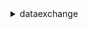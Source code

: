<details><summary>dataexchange</summary><blockquote>

- **<details><summary>cancel-job</summary><blockquote>**

  * --job-id
  * --cli-input-json
  * --cli-input-yaml
  * --generate-cli-skeleton


- **<details><summary>create-data-set</summary><blockquote>**

  * --asset-type
  * --description
  * --name
  * --tags
  * --cli-input-json
  * --cli-input-yaml
  * --generate-cli-skeleton


- **<details><summary>create-job</summary><blockquote>**

  * --details
  * --type
  * --cli-input-json
  * --cli-input-yaml
  * --generate-cli-skeleton


- **<details><summary>create-revision</summary><blockquote>**

  * --comment
  * --data-set-id
  * --tags
  * --cli-input-json
  * --cli-input-yaml
  * --generate-cli-skeleton


- **<details><summary>delete-asset</summary><blockquote>**

  * --asset-id
  * --data-set-id
  * --revision-id
  * --cli-input-json
  * --cli-input-yaml
  * --generate-cli-skeleton


- **<details><summary>delete-data-set</summary><blockquote>**

  * --data-set-id
  * --cli-input-json
  * --cli-input-yaml
  * --generate-cli-skeleton


- **<details><summary>delete-revision</summary><blockquote>**

  * --data-set-id
  * --revision-id
  * --cli-input-json
  * --cli-input-yaml
  * --generate-cli-skeleton


- **<details><summary>get-asset</summary><blockquote>**

  * --asset-id
  * --data-set-id
  * --revision-id
  * --cli-input-json
  * --cli-input-yaml
  * --generate-cli-skeleton


- **<details><summary>get-data-set</summary><blockquote>**

  * --data-set-id
  * --cli-input-json
  * --cli-input-yaml
  * --generate-cli-skeleton


- **<details><summary>get-job</summary><blockquote>**

  * --job-id
  * --cli-input-json
  * --cli-input-yaml
  * --generate-cli-skeleton


- **<details><summary>get-revision</summary><blockquote>**

  * --data-set-id
  * --revision-id
  * --cli-input-json
  * --cli-input-yaml
  * --generate-cli-skeleton


- **<details><summary>help</summary><blockquote>**

  * 


- **<details><summary>list-data-set-revisions</summary><blockquote>**

  * --data-set-id
  * --cli-input-json
  * --cli-input-yaml
  * --starting-token
  * --page-size
  * --max-items
  * --generate-cli-skeleton


- **<details><summary>list-data-sets</summary><blockquote>**

  * --origin
  * --cli-input-json
  * --cli-input-yaml
  * --starting-token
  * --page-size
  * --max-items
  * --generate-cli-skeleton


- **<details><summary>list-jobs</summary><blockquote>**

  * --data-set-id
  * --revision-id
  * --cli-input-json
  * --cli-input-yaml
  * --starting-token
  * --page-size
  * --max-items
  * --generate-cli-skeleton


- **<details><summary>list-revision-assets</summary><blockquote>**

  * --data-set-id
  * --revision-id
  * --cli-input-json
  * --cli-input-yaml
  * --starting-token
  * --page-size
  * --max-items
  * --generate-cli-skeleton


- **<details><summary>list-tags-for-resource</summary><blockquote>**

  * --resource-arn
  * --cli-input-json
  * --cli-input-yaml
  * --generate-cli-skeleton


- **<details><summary>start-job</summary><blockquote>**

  * --job-id
  * --cli-input-json
  * --cli-input-yaml
  * --generate-cli-skeleton


- **<details><summary>tag-resource</summary><blockquote>**

  * --resource-arn
  * --tags
  * --cli-input-json
  * --cli-input-yaml
  * --generate-cli-skeleton


- **<details><summary>untag-resource</summary><blockquote>**

  * --resource-arn
  * --tag-keys
  * --cli-input-json
  * --cli-input-yaml
  * --generate-cli-skeleton


- **<details><summary>update-asset</summary><blockquote>**

  * --asset-id
  * --data-set-id
  * --name
  * --revision-id
  * --cli-input-json
  * --cli-input-yaml
  * --generate-cli-skeleton


- **<details><summary>update-data-set</summary><blockquote>**

  * --data-set-id
  * --description
  * --name
  * --cli-input-json
  * --cli-input-yaml
  * --generate-cli-skeleton


- **<details><summary>update-revision</summary><blockquote>**

  * --comment
  * --data-set-id
  * --finalized
  * --no-finalized
  * --revision-id
  * --cli-input-json
  * --cli-input-yaml
  * --generate-cli-skeleton


</blockquote></details>
</blockquote></details>
</blockquote></details>
</blockquote></details>
</blockquote></details>
</blockquote></details>
</blockquote></details>
</blockquote></details>
</blockquote></details>
</blockquote></details>
</blockquote></details>
</blockquote></details>
</blockquote></details>
</blockquote></details>
</blockquote></details>
</blockquote></details>
</blockquote></details>
</blockquote></details>
</blockquote></details>
</blockquote></details>
</blockquote></details>
</blockquote></details>
</blockquote></details>
</blockquote></details>

